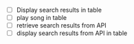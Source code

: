 - [ ] Display search results in table
- [ ] play song in table
- [ ] retrieve search results from API
- [ ] display search results from API in table